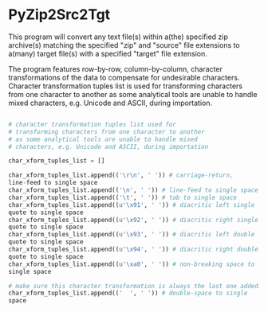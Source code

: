 # PyZip2Src2Tgt

This program will convert any text file(s) within a(the) specified zip archive(s) matching the specified "zip" and "source" file extensions to a(many) target file(s) with a specified "target" file extension.

The program features row-by-row, column-by-column, character transformations of the data to compensate for undesirable characters.  Character transformation tuples list is used for transforming characters from one character to another as some analytical tools are unable to handle mixed characters, e.g. Unicode and ASCII, during importation.

```python

# character transformation tuples list used for
# transforming characters from one character to another
# as some analytical tools are unable to handle mixed
# characters, e.g. Unicode and ASCII, during importation

char_xform_tuples_list = []

char_xform_tuples_list.append(('\r\n', ' ')) # carriage-return,
line-feed to single space
char_xform_tuples_list.append(('\n', ' ')) # line-feed to single space
char_xform_tuples_list.append(('\t', ' ')) # tab to single space
char_xform_tuples_list.append((u'\x91', ' ')) # diacritic left single
quote to single space
char_xform_tuples_list.append((u'\x92', ' ')) # diacritic right single
quote to single space
char_xform_tuples_list.append((u'\x93', ' ')) # diacritic left double
quote to single space
char_xform_tuples_list.append((u'\x94', ' ')) # diacritic right double
quote to single space
char_xform_tuples_list.append((u'\xa0', ' ')) # non-breaking space to
single space

# make sure this character transformation is always the last one added! 
char_xform_tuples_list.append(('  ', ' ')) # double-space to single
space

```
